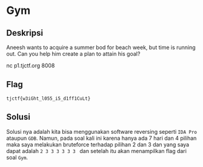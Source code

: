 # Gym

## Deskripsi
Aneesh wants to acquire a summer bod for beach week, but time is running out. Can you help him create a plan to attain his goal?

nc p1.tjctf.org 8008

## Flag
```tjctf{w3iGht_l055_i5_d1ff1CuLt}```

## Solusi 
Solusi nya adalah kita bisa menggunakan software reversing seperti ```IDA Pro``` ataupun ```GDB```. Namun, pada soal kali ini karena hanya ada 7 hari dan 4 pilihan maka saya melakukan bruteforce terhadap pilihan 2 dan 3 dan yang saya dapat adalah ```2 3 3 3 3 3 3 ``` dan setelah itu akan menampilkan flag dari soal ```Gym```. 